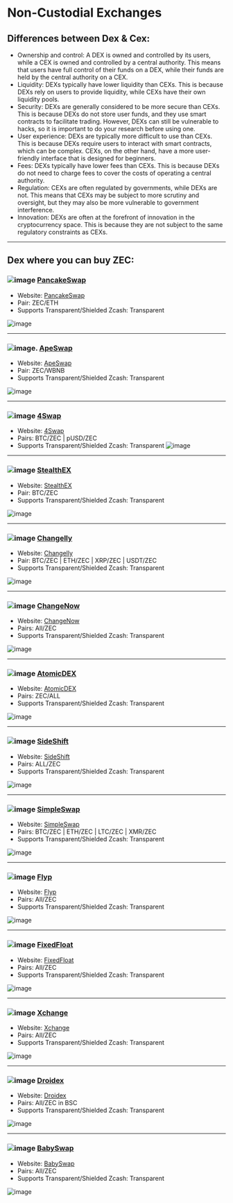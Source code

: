 # Non-Custodial Exchanges

## Differences between Dex & Cex: 

* Ownership and control: A DEX is owned and controlled by its users, while a CEX is owned and controlled by a central authority. This means that users have full control of their funds on a DEX, while their funds are held by the central authority on a CEX.
* Liquidity: DEXs typically have lower liquidity than CEXs. This is because DEXs rely on users to provide liquidity, while CEXs have their own liquidity pools.
* Security: DEXs are generally considered to be more secure than CEXs. This is because DEXs do not store user funds, and they use smart contracts to facilitate trading. However, DEXs can still be vulnerable to hacks, so it is important to do your research before using one.
* User experience: DEXs are typically more difficult to use than CEXs. This is because DEXs require users to interact with smart contracts, which can be complex. CEXs, on the other hand, have a more user-friendly interface that is designed for beginners.
* Fees: DEXs typically have lower fees than CEXs. This is because DEXs do not need to charge fees to cover the costs of operating a central authority.
* Regulation: CEXs are often regulated by governments, while DEXs are not. This means that CEXs may be subject to more scrutiny and oversight, but they may also be more vulnerable to government interference.
* Innovation: DEXs are often at the forefront of innovation in the cryptocurrency space. This is because they are not subject to the same regulatory constraints as CEXs.

---

## Dex where you can buy ZEC: 

### ![image](https://github.com/ManyRios/zechub/assets/34518489/3ef31e59-7e74-46da-93f4-fc70ae169a10) [PancakeSwap](https://pancakeswap.finance/)


 * Website: [PancakeSwap](https://pancakeswap.finance/)  
 * Pair: ZEC/ETH
 * Supports Transparent/Shielded Zcash: Transparent 

![image](https://github.com/ManyRios/zechub/assets/34518489/0f9323c3-2fdf-4af4-b38b-a478946159c3)

--- 

### ![image](https://github.com/ManyRios/zechub/assets/34518489/2afb423e-1699-4021-b14b-c595a024f2d0). [ApeSwap](https://apeswap.finance/swap) 

* Website: [ApeSwap](https://apeswap.finance/swap)
* Pair: ZEC/WBNB
* Supports Transparent/Shielded Zcash: Transparent

![image](https://github.com/ManyRios/zechub/assets/34518489/af9a73d7-5ec0-43f3-8dde-60ddb3abbe2a)

--- 

### ![image](https://github.com/ManyRios/zechub/assets/34518489/5754fd39-c976-45ce-a168-42dfa00ad9a6) [4Swap](https://app.4swap.org/#/swap?input=c6d0c728-2624-429b-8e0d-d9d19b6592fa&output=c996abc9-d94e-4494-b1cf-2a3fd3ac5714)

* Website: [4Swap](https://app.4swap.org/#/swap?input=c6d0c728-2624-429b-8e0d-d9d19b6592fa&output=c996abc9-d94e-4494-b1cf-2a3fd3ac5714)
* Pairs: BTC/ZEC | pUSD/ZEC
* Supports Transparent/Shielded Zcash: Transparent
![image](https://github.com/ManyRios/zechub/assets/34518489/a5b57bd1-38f8-481e-9e67-7d7004466bfb)

--- 

### ![image](https://github.com/ManyRios/zechub/assets/34518489/6d2f987e-1a14-46fe-8734-c3da8d563db6) [StealthEX](https://stealthex.io/?to=zec)

* Website: [StealthEX](https://stealthex.io/?to=zec)
* Pair: BTC/ZEC
* Supports Transparent/Shielded Zcash: Transparent

![image](https://github.com/ManyRios/zechub/assets/34518489/e8f622c5-471e-4659-a75f-533134a0346f)

--- 

### ![image](https://github.com/ManyRios/zechub/assets/34518489/e22bad6f-d59f-4e4d-a450-b367c8c1f02a) [Changelly](https://changelly.com/) 

* Website: [Changelly](https://changelly.com/)
* Pair: BTC/ZEC | ETH/ZEC | XRP/ZEC | USDT/ZEC 
* Supports Transparent/Shielded Zcash: Transparent

![image](https://github.com/ManyRios/zechub/assets/34518489/14e78c60-b588-4a53-8465-4398dd4eca21)

---

### ![image](https://github.com/ManyRios/zechub/assets/34518489/bb26cfbc-b6e7-4c1f-b7b5-18980d0701a1) [ChangeNow](https://changenow.io/?from=usdterc20&to=zec) 

* Website: [ChangeNow](https://changenow.io/?from=usdterc20&to=zec)
* Pairs: All/ZEC
* Supports Transparent/Shielded Zcash: Transparent

![image](https://github.com/ManyRios/zechub/assets/34518489/f8838b07-8897-480a-8ac6-a861e82b93f9)

--- 

### ![image](https://github.com/ManyRios/zechub/assets/34518489/2a71fced-8524-4344-b231-7982806bb435) [AtomicDEX](https://app.atomicdex.io/#/dex) 

* Website: [AtomicDEX](https://app.atomicdex.io/#/dex)
* Pairs: ZEC/ALL
* Supports Transparent/Shielded Zcash: Transparent

![image](https://github.com/ManyRios/zechub/assets/34518489/9e0bd6cf-1ceb-4871-bd2a-8878c0f9aac2)

--- 

### ![image](https://github.com/ManyRios/zechub/assets/34518489/6556c74e-f86c-452d-9f71-090d02af86fb) [SideShift](https://sideshift.ai/usdcpolygon/zec)

* Website: [SideShift](https://sideshift.ai/usdcpolygon/zec)
* Pairs: ALL/ZEC
* Supports Transparent/Shielded Zcash: Transparent

![image](https://github.com/ManyRios/zechub/assets/34518489/df4d01be-b7e4-4e3d-ba1d-a65682fdc2bc)

---

### ![image](https://github.com/ManyRios/zechub/assets/34518489/2caa5808-9131-4e0b-8c5a-17c97537b008) [SimpleSwap](https://simpleswap.io/?to=zec)

* Website: [SimpleSwap](https://simpleswap.io/?to=zec)
* Pairs: BTC/ZEC | ETH/ZEC | LTC/ZEC | XMR/ZEC
* Supports Transparent/Shielded Zcash: Transparent

![image](https://github.com/ManyRios/zechub/assets/34518489/4fb8bdf4-a55e-4db3-b41a-a0331ec1841c)

--- 

### ![image](https://github.com/ManyRios/zechub/assets/34518489/70ed2ea5-8e2f-4a0a-b68e-22ff245e6104) [Flyp]([Flyp](https://flyp.me/en/#/)https://flyp.me/en/#/)

* Website: [Flyp]([Flyp](https://flyp.me/en/#/)https://flyp.me/en/#/)
* Pairs: All/ZEC
* Supports Transparent/Shielded Zcash: Transparent

![image](https://github.com/ManyRios/zechub/assets/34518489/95fd9b9a-8578-4f98-a11f-f6c649d69103)

--- 

### ![image](https://github.com/ManyRios/zechub/assets/34518489/3186b4db-fd08-462f-b70e-2dcbc46c7ca1) [FixedFloat](https://fixedfloat.com/en/)

* Website: [FixedFloat](https://fixedfloat.com/en/)
* Pairs: All/ZEC
* Supports Transparent/Shielded Zcash: Transparent

![image](https://github.com/ManyRios/zechub/assets/34518489/0e1a9803-2ec6-4d55-90de-a5998b5abbc6)

--- 

### ![image](https://github.com/ManyRios/zechub/assets/34518489/16d21359-7dce-4909-921a-31670b6d3cd2) [Xchange](https://xchange.me/)

* Website: [Xchange](https://xchange.me/)
* Pairs: All/ZEC
* Supports Transparent/Shielded Zcash: Transparent

![image](https://github.com/ManyRios/zechub/assets/34518489/3ebfb62f-b92a-41c1-8ff3-617e824cc019)

--- 

### ![image](https://github.com/ManyRios/zechub/assets/34518489/7acdc9af-3b63-48d6-8a67-c025d539a033) [Droidex](https://droidex.io/)

* Website: [Droidex](https://droidex.io/)
* Pairs: All/ZEC in BSC
* Supports Transparent/Shielded Zcash: Transparent

![image](https://github.com/ManyRios/zechub/assets/34518489/692c2d04-0fd3-464b-b151-9b65735691ce)

--- 

### ![image](https://github.com/ManyRios/zechub/assets/34518489/967eb73f-4d27-4372-a472-ca45322b1da4) [BabySwap](https://babyswap.finance/)

* Website: [BabySwap](https://babyswap.finance/)
* Pairs: All/ZEC
* Supports Transparent/Shielded Zcash: Transparent

![image](https://github.com/ManyRios/zechub/assets/34518489/f72a5d0f-80ef-4836-8709-874fcb644dbd)
